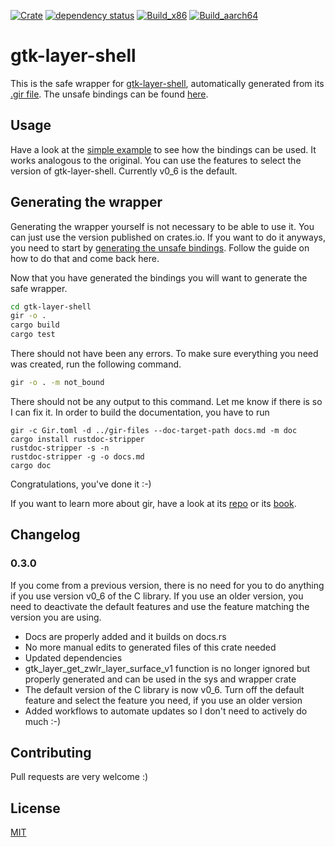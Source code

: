 [![Crate](https://img.shields.io/crates/v/gtk-layer-shell.svg)](https://crates.io/crates/gtk-layer-shell)
[![dependency status](https://deps.rs/crate/gtk-layer-shell/0.3.1/status.svg)](https://deps.rs/crate/gtk-layer-shell/0.3.1)
[![Build_x86](https://img.shields.io/github/workflow/status/pentamassiv/gtk-layer-shell-gir/Build_x86/main)](https://github.com/pentamassiv/gtk-layer-shell-gir/actions/workflows/build_x86_64.yaml)
[![Build_aarch64](https://img.shields.io/github/workflow/status/pentamassiv/gtk-layer-shell-gir/Build_aarch64/main)](https://github.com/pentamassiv/gtk-layer-shell-gir/actions/workflows/build_aarch64.yaml)

# gtk-layer-shell
This is the safe wrapper for [gtk-layer-shell](https://github.com/wmww/gtk-layer-shell), automatically generated from its [.gir file](../gir-files/GtkLayerShell-0.1.gir). The unsafe bindings can be found [here](../gtk-layer-shell-sys).

## Usage
Have a look at the [simple example](examples/simple-example.rs) to see how the bindings can be used. It works analogous to the original. You can use the features to select the version of gtk-layer-shell. Currently v0_6 is the default.

## Generating the wrapper
Generating the wrapper yourself is not necessary to be able to use it. You can just use the version published on crates.io. If you want to do it anyways, you need to start by [generating the unsafe bindings](../gtk-layer-shell-sys/README.md#generating-the-bindings). Follow the guide on how to do that and come back here.

Now that you have generated the bindings you will want to generate the safe wrapper.
```bash
cd gtk-layer-shell
gir -o .
cargo build
cargo test
```
There should not have been any errors.
To make sure everything you need was created, run the following command.
```bash
gir -o . -m not_bound
```
There should not be any output to this command. Let me know if there is so I can fix it. 
In order to build the documentation, you have to run
```
gir -c Gir.toml -d ../gir-files --doc-target-path docs.md -m doc
cargo install rustdoc-stripper
rustdoc-stripper -s -n
rustdoc-stripper -g -o docs.md
cargo doc
```
Congratulations, you've done it :-)

If you want to learn more about gir, have a look at its [repo](https://github.com/gtk-rs/gir) or its [book](https://gtk-rs.org/gir/book/).

## Changelog

### 0.3.0
If you come from a previous version, there is no need for you to do anything if you use version v0_6 of the C library. If you use an older version, you need to deactivate the default features and use the feature matching the version you are using.
- Docs are properly added and it builds on docs.rs
- No more manual edits to generated files of this crate needed
- Updated dependencies
- gtk_layer_get_zwlr_layer_surface_v1 function is no longer ignored but properly generated and can be used in the sys and wrapper crate
- The default version of the C library is now v0_6. Turn off the default feature and select the feature you need, if you use an older version
- Added workflows to automate updates so I don't need to actively do much :-)

## Contributing
Pull requests are very welcome :)

## License
[MIT](https://choosealicense.com/licenses/mit/)
